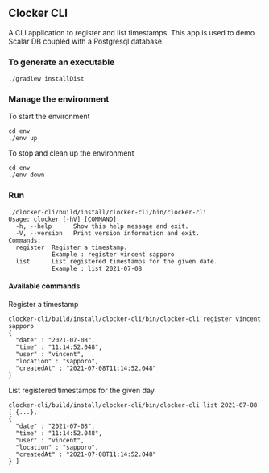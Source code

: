## Clocker CLI

A CLI application to register and list timestamps. This app is used to demo Scalar DB coupled with a
Postgresql database.

### To generate an executable

```
./gradlew installDist
```

### Manage the environment

To start the environment
```aidl
cd env
./env up
```

To stop and clean up the environment
```aidl
cd env
./env down
```

### Run
```
./clocker-cli/build/install/clocker-cli/bin/clocker-cli
Usage: clocker [-hV] [COMMAND]
  -h, --help      Show this help message and exit.
  -V, --version   Print version information and exit.
Commands:
  register  Register a timestamp.
            Example : register vincent sapporo
  list      List registered timestamps for the given date.
            Example : list 2021-07-08
```
#### Available commands

Register a timestamp
```aidl
clocker-cli/build/install/clocker-cli/bin/clocker-cli register vincent sapporo
{
  "date" : "2021-07-08",
  "time" : "11:14:52.048",
  "user" : "vincent",
  "location" : "sapporo",
  "createdAt" : "2021-07-08T11:14:52.048"
}
```

List registered timestamps for the given day
```
clocker-cli/build/install/clocker-cli/bin/clocker-cli list 2021-07-08
[ {...},    
{
  "date" : "2021-07-08",
  "time" : "11:14:52.048",
  "user" : "vincent",
  "location" : "sapporo",
  "createdAt" : "2021-07-08T11:14:52.048"
} ]
```


